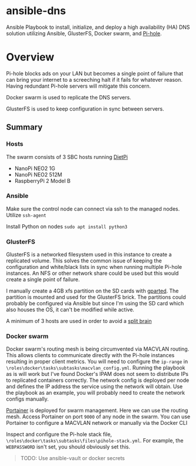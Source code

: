# ansible-dns

Ansible Playbook to install, initialize, and deploy a high availability (HA) DNS solution utilizing Ansible, GlusterFS, Docker swarm, and [Pi-hole](https://pi-hole.net).

# Overview

Pi-hole blocks ads on your LAN but becomes a single point of failure that can bring your internet to a screeching halt if it fails for whatever reason. Having redundant Pi-hole servers will mitigate this concern.

Docker swarm is used to replicate the DNS servers.

GlusterFS is used to keep configuration in sync between servers.

## Summary

### Hosts
The swarm consists of 3 SBC hosts running [DietPi](https://dietpi.com)
- NanoPi NEO2 1G
- NanoPi NEO2 512M
- RaspberryPi 2 Model B

### Ansible
Make sure the control node can connect via ssh to the managed nodes. Utilize ```ssh-agent```

Install Python on nodes
```sudo apt install python3```

### GlusterFS
GlusterFS is a networked filesystem used in this instance to create a replicated volume. This solves the common issue of keeping the configuration and white/black lists in sync when running multiple Pi-hole instances. An NFS or other network share could be used but this would create a single point of failure.

I manually create a 4GB xfs partition on the SD cards with [gparted](https://gparted.org). The partition is mounted and used for the GlusterFS brick. The partitions could probably be configured via Ansible but since I'm using the SD card which also houses the OS, it can't be modified while active.

A minimum of 3 hosts are used in order to avoid a [split brain](https://gluster.readthedocs.io/en/latest/Administrator%20Guide/Split%20brain%20and%20ways%20to%20deal%20with%20it/)

### Docker swarm
Docker swarm's routing mesh is being circumvented via MACVLAN routing. This allows clients to communicate directly with the Pi-hole instances resulting in proper client metrics. You will need to configure the `ip-range` in ```\roles\docker\tasks\subtasks\macvlan_config.yml```. Running the playbook as is will work but I've found Docker's IPAM does not seem to distribute IPs to replicated containers correctly. The network config is deployed per node and defines the IP address the service using the network will obtain. Use the playbook as an example, you will probably need to create the network configs manually.

[Portainer](https://www.portainer.io) is deployed for swarm management. Here we can use the routing mesh. Access Portainer on port ```9000``` of any node in the swarm. You can use Portainer to configure a MACVLAN network or manually via the Docker CLI

Inspect and configure the Pi-hole stack file, ```\roles\docker\tasks\subtasks\files\pihole-stack.yml```. For example, the ```WEBPASSWORD``` isn't set, you should obviously set this.
> TODO: Use ansible-vault or docker secrets
